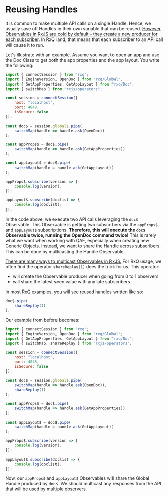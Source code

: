 # Reusing Handles
It is common to make multiple API calls on a single Handle. Hence, we usually save off Handles in their own variable that can be reused. [However, Observables in RxJS are cold by default – they create a new producer for each subscriber](https://medium.com/@benlesh/hot-vs-cold-observables-f8094ed53339). In RxQ land, that means that each subscriber to an API call will cause it to run. 

Let's illustrate with an example. Assume you want to open an app and use the Doc Class to get both the app properties and the app layout. You write the following:
```javascript
import { connectSession } from "rxq";
import { EngineVersion, OpenDoc } from "rxq/Global";
import { GetAppProperties, GetAppLayout } from "rxq/Doc";
import { switchMap } from "rxjs/operators";

const session = connectSession({
    host: "localhost",
    port: 4848,
    isSecure: false
});

const doc$ = session.global$.pipe(
    switchMap(handle => handle.ask(OpenDoc))
);

const appProps$ = doc$.pipe(
    switchMap(handle => handle.ask(GetAppProperties))
);

const appLayout$ = doc$.pipe(
    switchMap(handle = handle.ask(GetAppLayout))
);

appProps$.subscribe(version => {
    console.log(version);
});

appLayout$.subscribe(doclist => {
    console.log(doclist);
});
```

In the code above, we execute two API calls leveraging the `doc$` Observable. This Observable is getting two subscribers via the `appProps$` and `appLayout$` subscriptions. **Therefore, this will execute the `doc$` Observable twice, running the OpenDoc command twice!** This is rarely what we want when working with QAE, especially when creating new Generic Objects. Instead, we want to share the Handle across subscribers. This can be done by multicasting the Handle Observable.

[There are many ways to multicast Observables in RxJS.](https://blog.angularindepth.com/rxjs-understanding-the-publish-and-share-operators-16ea2f446635) For RxQ usage, we often find the operator `shareReplay(1)` does the trick for us. This operator:
* will create the Observable producer when going from 0 to 1 observers
* will share the latest seen value with any late subscribers

In most RxQ examples, you will see reused handles written like so:
```javascript
doc$.pipe(
    shareReplay(1)
);
```

Our example from before becomes:
```javascript
import { connectSession } from "rxq";
import { EngineVersion, OpenDoc } from "rxq/Global";
import { GetAppProperties, GetAppLayout } from "rxq/Doc";
import { switchMap, shareReplay } from "rxjs/operators";

const session = connectSession({
    host: "localhost",
    port: 4848,
    isSecure: false
});

const doc$ = session.global$.pipe(
    switchMap(handle => handle.ask(OpenDoc)),
    shareReplay(1)
);

const appProps$ = doc$.pipe(
    switchMap(handle => handle.ask(GetAppProperties))
);

const appLayout$ = doc$.pipe(
    switchMap(handle = handle.ask(GetAppLayout))
);

appProps$.subscribe(version => {
    console.log(version);
});

appLayout$.subscribe(doclist => {
    console.log(doclist);
});
```

Now, our `appProps$` and `appLayout$` Observables will share the Global Handle produced by `doc$`. We should multicast any responses from the API that will be used by multiple observers.
